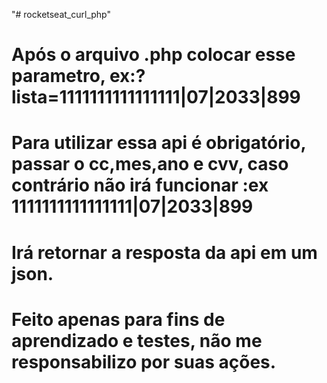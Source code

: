 "# rocketseat_curl_php" 

# Após o arquivo .php colocar esse parametro, ex:?lista=1111111111111111|07|2033|899

# Para utilizar essa api é obrigatório, passar o cc,mes,ano e cvv, caso contrário não irá funcionar :ex 1111111111111111|07|2033|899

# Irá retornar a resposta da api em um json.

# Feito apenas para fins de aprendizado e testes, não me responsabilizo por suas ações.
